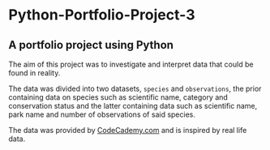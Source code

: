 # Python-Portfolio-Project-3
## A  portfolio project using Python
The aim of this project was to investigate and interpret data that could be found in reality.

The data was divided into two datasets, `species` and `observations`, the prior containing data on species such as scientific name, category and conservation status and the latter containing data such as scientific name, park name and number of observations of said species.

The data was provided by [CodeCademy.com](https://www.codecademy.com/) and is inspired by real life data.
